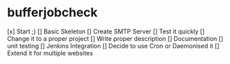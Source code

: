 # bufferjobcheck


[x] Start ;)
[] Basic Skeleton
[] Create SMTP Server 
[] Test it quickly
[] Change it to a proper project
[] Write proper description
[] Documentation
[] unit testing
[] Jenkins Integration
[] Decide to use Cron or Daemonised it
[] Extend it for multiple websites
